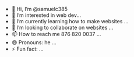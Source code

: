 - 👋 Hi, I’m @samuelc385
- 👀 I’m interested in web dev...
- 🌱 I’m currently learning how to make websites ...
- 💞️ I’m looking to collaborate on websites ...
- 📫 How to reach me 876 820 0037 ...
- 😄 Pronouns: he ...
- ⚡ Fun fact: ...

<!---
samuelc385/samuelc385 is a ✨ special ✨ repository because its `README.md` (this file) appears on your GitHub profile.
You can click the Preview link to take a look at your changes.
--->
